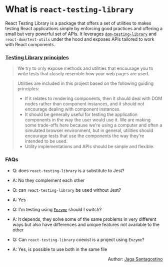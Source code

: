 # What is `react-testing-library`

React Testing Library is a package that offers a set of utilities to makes testing React applications simple by enforcing good practices and offering a small but very powerful set of APIs. It leverages [`dom-testing-library`](https://testing-library.com/docs/dom-testing-library/intro) and `react-dom/test-utils` under the hood and exposes APIs tailored to work with React components.

### [Testing Library principles](https://testing-library.com/docs/guiding-principles)

> We try to only expose methods and utilities that encourage you to write tests that closely resemble how your web pages are used.

> Utilities are included in this project based on the following guiding principles:
>
> - If it relates to rendering components, then it should deal with DOM nodes rather than component instances, and it should not encourage dealing with component instances.
> - It should be generally useful for testing the application components in the way the user would use it. We are making some trade-offs here because we're using a computer and often a simulated browser environment, but in general, utilities should encourage tests that use the components the way they're intended to be used.
> - Utility implementations and APIs should be simple and flexible.

### FAQs

- Q: does `react-testing-library` is a substitute to Jest?
- A: No they complement each other

- Q: can `react-testing-library` be used without Jest?
- A: Yes

- Q: I'm testing using [`Enzyme`](https://github.com/airbnb/enzyme) should I switch?
- A: It depends, they solve some of the same problems in very different ways but also have differences and unique features not available to the other

- Q: Can `react-testing-library` coexist is a project using `Enzyme`?
- A: Yes, is possible to use both in the same file

<p style='text-align: right;'>Author: <a href="../about-us.md#jaga-santagostino">Jaga Santagostino</a></p>
